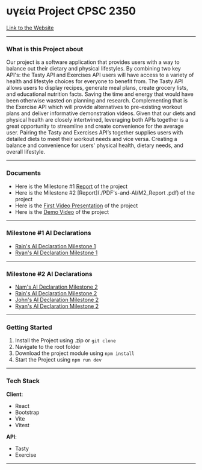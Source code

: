 # υγεία Project CPSC 2350

[Link to the Website](https://rainzhao01.github.io/2350_project/)

---

### What is this Project about

Our project is a software application that provides users with a way to balance out their dietary and physical lifestyles. By combining two key API's: the Tasty API and Exercises API users will have access to a variety of health and lifestyle choices for everyone to benefit from. The Tasty API allows users to display recipes, generate meal plans, create grocery lists, and educational nutrition facts. Saving the time and energy that would have been otherwise wasted on planning and research. Complementing that is the Exercise API which will provide alternatives to pre-existing workout plans and deliver informative demonstration videos. Given that our diets and physical health are closely intertwined, leveraging both APIs together is a great opportunity to streamline and create convenience for the average user. Pairing the Tasty and Exercises API’s together supplies users with detailed diets to meet their workout needs and vice versa. Creating a balance and convenience for users' physical health, dietary needs, and overall lifestyle.


---

### Documents

- Here is the Milestone #1 [Report](./PDF's-and-AI/group_6_project_report.pdf) of the project
- Here is the Milestone #2 [Report](./PDF's-and-AI/M2_Report .pdf) of the project
- Here is the [First Video Presentation](https://drive.google.com/file/d/1-6az5EgZI_E2YZrqIpppKqHQUYYn_22w/view) of the project
- Here is the [Demo Video](https://docs.google.com/file/d/1RawIesZ-vh9bvU_NsfwlZaRu9pcRmPKl/preview) of the project

---

### Milestone #1 AI Declarations

- [Rain's AI Declaration Milestone 1](./PDF's-and-AI/P1_AI_Declaration_Rain_Zhao_100366955.pdf)
- [Ryan's AI Declaration Milestone 1](./PDF's-and-AI/P1_AI_Declaration_Ryan_Yan_100390550.pdf)

---

### Milestone #2 AI Declarations


- [Nam's AI Declaration Milestone 2](./PDF's-and-AI/M2_AI_Declatration_Nam_Le_100373942.pdf)
- [Rain's AI Declaration Milestone 2](./PDF's-and-AI/P2_AI_Declaration_Rain_Zhao_100366955.pdf)
- [John's AI Declaration Milestone 2](./PDF's-and-AI/P2_AI_Declaration_John_Baltazar_100398208.pdf)
- [Ryan's AI Declaration Milestone 2](./PDF's-and-AI/P2_AI_Declaration_Ryan_Yan_100390550.pdf)

---

### Getting Started

1. Install the Project using .zip or `git clone`
2. Navigate to the root folder
3. Download the project module using `npm install`
4. Start the Project using `npm run dev`
   
---

### Tech Stack

**Client**:

- React
- Bootstrap
- Vite
- Vitest

**API**:

- Tasty 
- Exercise

---
